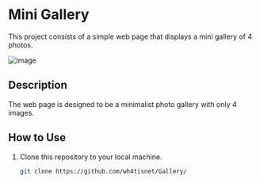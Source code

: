 # Mini Gallery

This project consists of a simple web page that displays a mini gallery of 4 photos.

![image](https://github.com/user-attachments/assets/95641967-1a35-41ed-8638-309872bd19b1)

## Description

The web page is designed to be a minimalist photo gallery with only 4 images.

## How to Use

1. Clone this repository to your local machine.
   ```bash
   git clone https://github.com/wh4tisnet/Gallery/
